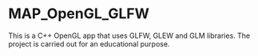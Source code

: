 # MAP_OpenGL_GLFW
This is a C++ OpenGL app that uses GLFW, GLEW and GLM libraries.
The project is carried out for an educational purpose.
